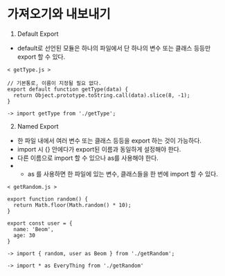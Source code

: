 # 가져오기와 내보내기

1. Default Export
  - default로 선언된 모듈은 하나의 파일에서 단 하나의 변수 또는 클래스 등등만 export 할 수 있다.
```JS
< getType.js >

// 기본통로, 이름이 지정될 필요 없다.
export default function getType(data) {
  return Object.prototype.toString.call(data).slice(8, -1);
}

-> import getType from './getType';
```

2. Named Export
  - 한 파일 내에서 여러 변수 또는 클래스 등등을 export 하는 것이 가능하다.
  - import 시 {} 안에다가 export된 이름과 동일하게 설정해야 한다.
  - 다른 이름으로 import 할 수 있으나 as를 사용해야 한다.
  - * as 를 사용하면 한 파일에 있는 변수, 클래스들을 한 번에 import 할 수 있다.
```JS
< getRandom.js >

export function random() {
  return Math.floor(Math.random() * 10);
}

export const user = {
  name: 'Beom',
  age: 30
}

-> import { random, user as Beom } from './getRandom';

-> import * as EveryThing from './getRandom'
```